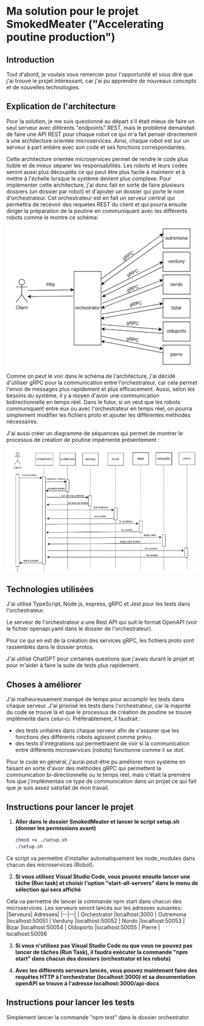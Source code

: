 # Ma solution pour le projet SmokedMeater ("Accelerating poutine production")

## Introduction
Tout d'abord, je voulais vous remercier pour l'opportunité et vous dire que j'ai trouvé le projet intéressant, car j'ai pu apprendre de nouveaux concepts et de nouvelles technologies. 

## Explication de l'architecture

Pour la solution, je me suis questionné au départ s'il était mieux de faire un seul serveur avec diférents "endpoints" REST, mais le problème demandait de faire une API REST pour chaque robot ce qui m'a fait penser directement à une architecture orientée microservices. Ainsi, chaque robot est sur un serveur à part entière avec son code et ses fonctions correspondantes.

Cette architecture orientée microservices permet de rendre le code plus lisible et de mieux séparer les responsabilités. Les robots et leurs codes seront aussi plus découplés ce qui peut être plus facile à maintenir et à mettre à l'échelle lorsque le système devient plus complexe.
Pour implémenter cette architecture, j'ai donc fait en sorte de faire plusieurs dossiers (un dossier par robot) et d'ajouter un dossier qui porte le nom d'orchestrateur. Cet orchestrateur est en fait un serveur central qui permettra de recevoir des requetes REST du client et qui pourra ensuite diriger la préparation de la poutine en communiquant avec les différents robots comme le montre ce schéma: 

![Schéma de l'architecture](./images/archi_grpc.png)

Comme on peut le voir dans le schéma de l'architecture, j'ai décidé d'utiliser gRPC pour la communication entre l'orchestrateur, car cela permet l'envoi de messages plus rapidement et plus efficacement. Aussi, selon les besoins du système, il y a moyen d'avoir une communication bidirectionnelle en temps réel. Dans le futur, si on veut que les robots communiquent entre eux ou avec l'orchestrateur en temps réel, on pourra simplement modifier les fichiers proto et ajouter les différentes méthodes nécessaires.

J'ai aussi créer un diagramme de séquences qui permet de montrer le processus de création de poutine impémenté présentement : 

![Diagramme de séquence représentant la création de poutine](./images/sequence_cook-poutine.png)


## Technologies utilisées

J'ai utilisé TypeScript, Node.js, express, gRPC et Jest pour les tests dans l'orchestrateur.

Le serveur de l'orchestrateur a une Rest API qui suit le format OpenAPI (voir le fichier openapi.yaml dans le dossier de l'orchestrateur).

Pour ce qui en est de la création des services gRPC, les fichiers proto sont rassemblés dans le dossier protos.

J'ai utilisé ChatGPT pour certaines questions que j'avais durant le projet et pour m'aider à faire la suite de tests plus rapidement.

## Choses à améliorer

J'ai malheureusement manqué de temps pour accomplir les tests dans chaque serveur. J'ai priorisé les tests dans l'orchestrateur, car la majorité du code se trouve là et que le processus de création de poutine se trouve implémenté dans celui-ci. Préférablement, il faudrait :
- des tests unitaires dans chaque serveur afin de s'assurer que les fonctions des différents robots agissent comme prévu.
- des tests d'intégrations qui permettraient de voir si la communication entre différents microservices (robots) fonctionne comme il se doit. 

Pour le code en général, j'aurai peut-être pu améliorer mon système en faisant en sorte d'avoir des méthodes gRPC qui permettent la communication bi-directionnelle ou le temps réel, mais c'était la première fois que j'implémentais ce type de communication dans un projet ce qui fait que je suis assez satisfait de mon travail. 


## Instructions pour lancer le projet

1. **Aller dans le dossier SmokedMeater et lancer le script setup.sh (donner les permissions avant)**
   ```bash   
   chmod +x ./setup.sh  
   ./setup.sh
Ce script va permettre d'installer automatiquement les node_modules dans chacun des microservices (Robot). 
   
2. **Si vous utilisez Visual Studio Code, vous pouvez ensuite lancer une tâche (Run task) et choisir l'option "start-all-servers" dans le menu de sélection qui sera affiché**

Cela va permettre de lancer la commande npm start dans chacun des microservices. Les serveurs seront lancés sur les adresses suivantes:
|Serveurs|  Adresses|
|--|--|
| Orchestrator |localhost:3000  |
 Outremona |localhost:50051  |
  Verduny |localhost:50052 |
  Nordo |localhost:50053  |
  Bizar |localhost:50054  |
 Oldoporto |localhost:50055  |
 Pierre | localhost:50056

3. **Si vous n'utilisez pas Visual Studio Code ou que vous ne pouvez pas lancer de tâches (Run Task), il faudra exécuter la commande "npm start" dans chacun des dossiers (orchestrator et les robots)**

4. **Avec les différents serveurs lancés, vous pouvez maintenant faire des requêtes HTTP à l'orchestrator (localhost:3000) et sa documentation openAPI se trouve à l'adresse localhost:3000/api-docs**


## Instructions pour lancer les tests

Simplement lancer la commande "npm test" dans le dossier orchestrator



